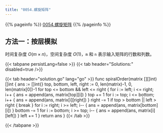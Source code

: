 ```yaml
---
title: "0054.螺旋矩阵"
---
```


{{% pageinfo %}}
[0054.螺旋矩阵](https://leetcode.cn/problems/spiral-matrix/)
{{% /pageinfo %}}

## 方法一：按层模拟

时间复杂度 $O(m \times n)$，空间复杂度 $O(1)$，`m` 和 `n` 表示输入矩阵的行数和列数。

{{< tabpane persistLang=false >}}
{{< tab header="Solutions:" disabled=true />}}

{{< tab header="solution.go" lang="go" >}}
func spiralOrder(matrix [][]int) []int {
	ans := []int{}
	top, bottom, left, right := 0, len(matrix)-1, 0, len(matrix[0])-1
	for top <= bottom && left <= right {
		for i := left; i <= right; i++ {
			ans = append(ans, matrix[top][i])
		}
		top += 1
		for i := top; i <= bottom; i++ {
			ans = append(ans, matrix[i][right])
		}
		right -= 1
		if top > bottom || left > right {
			break
		}
		for i := right; i >= left; i-- {
			ans = append(ans, matrix[bottom][i])
		}
		bottom -= 1
		for i := bottom; i >= top; i-- {
			ans = append(ans, matrix[i][left])
		}
		left += 1
	}
	return ans
}
{{< /tab >}}

{{< /tabpane >}}
